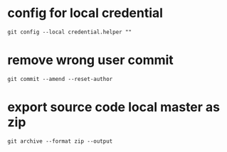 # config for local credential
```
git config --local credential.helper ""
```


# remove wrong user commit
```
git commit --amend --reset-author
```
# export source code local master as zip
```
git archive --format zip --output
```
